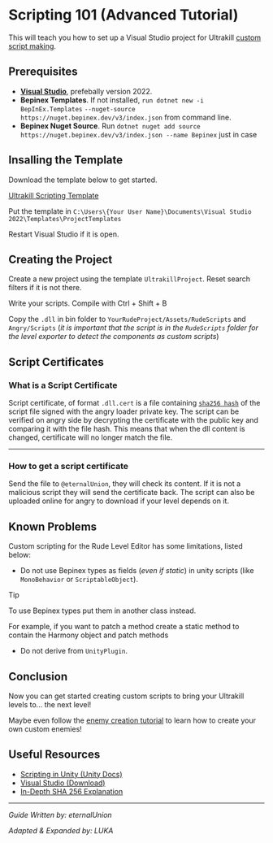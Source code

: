 # Scripting 101 (Advanced Tutorial)

This will teach you how to set up a Visual Studio project for Ultrakill [custom script making](https://docs.unity3d.com/2019.4/Documentation/Manual/ScriptingSection.html). 

## Prerequisites
- [**Visual Studio**](), prefebally version 2022.
- **Bepinex Templates**. If not installed, `run dotnet new -i BepInEx.Templates` `--nuget-source https://nuget.bepinex.dev/v3/index.json` from command line.
- **Bepinex Nuget Source**. Run `dotnet nuget add source https://nuget.bepinex.dev/v3/index.json --name Bepinex` just in case

## Insalling the Template
Download the template below to get started.

[Ultrakill Scripting Template](../../../../../../Users/coolboi_21/Downloads/UltrakillProject.zip)

Put the template in `C:\Users\{Your User Name}\Documents\Visual Studio 2022\Templates\ProjectTemplates`

Restart Visual Studio if it is open.

## Creating the Project

Create a new project using the template `UltrakillProject`. Reset search filters if it is not there.

Write your scripts. Compile with Ctrl + Shift + B

Copy the `.dll` in bin folder to `YourRudeProject/Assets/RudeScripts` and `Angry/Scripts` (*it is important that the script is in the `RudeScripts` folder for the level exporter to detect the components as custom scripts*)

## Script Certificates

### What is a Script Certificate <!-- {docsify-ignore} -->
Script certificate, of format `.dll.cert` is a file containing [`sha256 hash`](https://www.simplilearn.com/tutorials/cyber-security-tutorial/sha-256-algorithm) of the script file signed with the angry loader private key. The script can be verified on angry side by decrypting the certificate with the public key and comparing it with the file hash. This means that when the dll content is changed, certificate will no longer match the file.

---

### How to get a script certificate <!-- {docsify-ignore} -->
Send the file to `@eternalUnion`, they will check its content. If it is not a malicious script they will send the certificate back. The script can also be uploaded online for angry to download if your level depends on it.

## Known Problems
Custom scripting for the Rude Level Editor has some limitations, listed below:

- Do not use Bepinex types as fields (*even if static*) in unity scripts (like `MonoBehavior` or `ScriptableObject`). 
> [!TIP]
> To use Bepinex types put them in another class instead. 
>
>For example, if you want to patch a method create a static method to contain the Harmony object and patch methods

- Do not derive from `UnityPlugin`.


## Conclusion
Now you can get started creating custom scripts to bring your Ultrakill levels to... the next level!

Maybe even follow the [enemy creation tutorial]() to learn how to create your own custom enemies!

## Useful Resources

* [Scripting in Unity (Unity Docs)](https://docs.unity3d.com/2019.4/Documentation/Manual/ScriptingSection.html)
* [Visual Studio (Download)](https://visualstudio.microsoft.com)
* [In-Depth SHA 256 Explanation](https://www.simplilearn.com/tutorials/cyber-security-tutorial/sha-256-algorithm)

---

*Guide Written by: eternalUnion*

*Adapted & Expanded by: LUKA*

